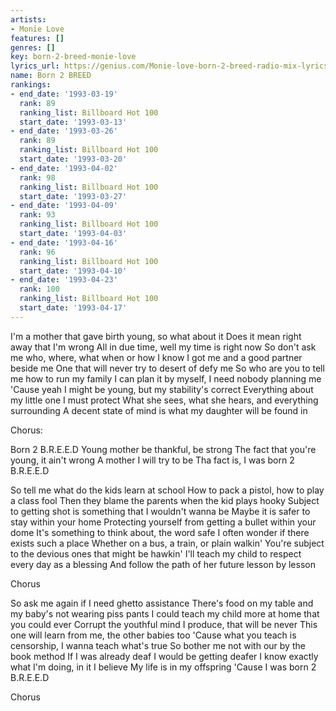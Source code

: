 ```yaml
---
artists:
- Monie Love
features: []
genres: []
key: born-2-breed-monie-love
lyrics_url: https://genius.com/Monie-love-born-2-breed-radio-mix-lyrics
name: Born 2 BREED
rankings:
- end_date: '1993-03-19'
  rank: 89
  ranking_list: Billboard Hot 100
  start_date: '1993-03-13'
- end_date: '1993-03-26'
  rank: 89
  ranking_list: Billboard Hot 100
  start_date: '1993-03-20'
- end_date: '1993-04-02'
  rank: 98
  ranking_list: Billboard Hot 100
  start_date: '1993-03-27'
- end_date: '1993-04-09'
  rank: 93
  ranking_list: Billboard Hot 100
  start_date: '1993-04-03'
- end_date: '1993-04-16'
  rank: 96
  ranking_list: Billboard Hot 100
  start_date: '1993-04-10'
- end_date: '1993-04-23'
  rank: 100
  ranking_list: Billboard Hot 100
  start_date: '1993-04-17'
---
```

I'm a mother that gave birth young, so what about it
Does it mean right away that I'm wrong
All in due time, well my time is right now
So don't ask me who, where, what when or how
I know I got me and a good partner beside me
One that will never try to desert of defy me
So who are you to tell me how to run my family
I can plan it by myself, I need nobody planning me
'Cause yeah I might be young, but my stability's correct
Everything about my little one I must protect
What she sees, what she hears, and everything surrounding
A decent state of mind is what my daughter will be found in

Chorus:

Born 2 B.R.E.E.D
Young mother be thankful, be strong
The fact that you're young, it ain't wrong
A mother I will try to be
Tha fact is, I was born 2 B.R.E.E.D


So tell me what do the kids learn at school
How to pack a pistol, how to play a class fool
Then they blame the parents when the kid plays hooky
Subject to getting shot is something that I wouldn't wanna be
Maybe it is safer to stay within your home
Protecting yourself from getting a bullet within your dome
It's something to think about, the word safe
I often wonder if there exists such a place
Whether on a bus, a train, or plain walkin'
You're subject to the devious ones that might be hawkin'
I'll teach my child to respect every day as a blessing
And follow the path of her future lesson by lesson

Chorus


So ask me again if I need ghetto assistance
There's food on my table and my baby's not wearing piss pants
I could teach my child more at home that you could ever
Corrupt the youthful mind I produce, that will be never
This one will learn from me, the other babies too
'Cause what you teach is censorship, I wanna teach what's true
So bother me not with our by the book method
If I was already deaf I would be getting deafer
I know exactly what I'm doing, in it I believe
My life is in my offspring 'Cause I was born 2 B.R.E.E.D

Chorus
